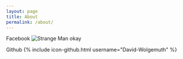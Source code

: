 ```yaml
---
layout: page
title: About
permalink: /about/
---
```


Facebook
![Strange Man](https://www.google.com/images/branding/googlelogo/2x/googlelogo_color_272x92dp.png "Who's he?")
okay

Github
{% include icon-github.html username="David-Wolgemuth" %}
